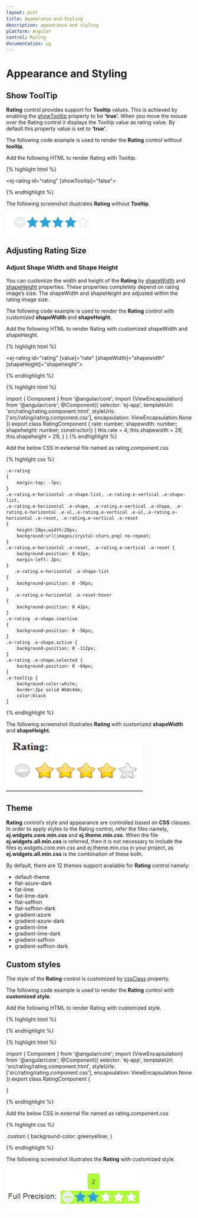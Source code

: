 ```yaml
---
layout: post
title: Appearance-and-Styling
description: appearance and styling
platform: Angular
control: Rating
documentation: ug
---
```


# Appearance and Styling

## Show ToolTip

**Rating** control provides support for **Tooltip** values. This is achieved by enabling the [showTooltip](https://help.syncfusion.com/api/js/ejrating#members:showtooltip) property to be **‘true’.** When you move the mouse over the Rating control it displays the Tooltip value as rating value. By default this property value is set to **‘true’**.

The following code example is used to render the **Rating** control without **tooltip**.

Add the following HTML to render Rating with Tooltip.

{% highlight html %}

<ej-rating id="rating" [showTooltip]="false"></ej-rating>
    
{% endhighlight %}

The following screenshot illustrates **Rating** without **Tooltip**.

![](Appearance-and-Styling_images/Appearance-and-Styling_img1.png) 

## Adjusting Rating Size

### Adjust Shape Width and Shape Height

You can customize the width and height of the **Rating** by [shapeWidth](https://help.syncfusion.com/api/js/ejrating#members:shapewidth) and [shapeHeight](https://help.syncfusion.com/api/js/ejrating#members:shapeheight) properties. These properties completely depend on rating image’s size. The shapeWidth and shapeHeight are adjusted within the rating image size.

The following code example is used to render the **Rating** control with customized **shapeWidth** and **shapeHeight**.

 Add the following HTML to render Rating with customized shapeWidth and shapeHeight.

{% highlight html %}

<ej-rating id="rating" [value]="rate" [shapeWidth]="shapewidth" [shapeHeight]="shapeheight"> </ej-rating>
 
{% endhighlight %} 
 
{% highlight html %}

import { Component } from '@angular/core';
import {ViewEncapsulation} from '@angular/core'; 
@Component({
    selector: 'ej-app',
    templateUrl: 'src/rating/rating.component.html',
    styleUrls: ['src/rating/rating.component.css'],
    encapsulation: ViewEncapsulation.None 
})
export class RatingComponent {
    rate: number;
    shapewidth: number;
    shapeheight: number;
    constructor() {
        this.rate = 4;
        this.shapewidth = 29;
        this.shapeheight = 29;
    }
} 
{% endhighlight %}
 
Add the below CSS in external file named as rating.component.css

{% highlight css %}

    .e-rating
    {
        margin-top: -7px;
    }    
    .e-rating.e-horizontal .e-shape-list, .e-rating.e-vertical .e-shape-list,
    .e-rating.e-horizontal .e-shape, .e-rating.e-vertical .e-shape, .e-rating.e-horizontal .e-ul,.e-rating.e-vertical .e-ul,.e-rating.e-horizontal .e-reset, .e-rating.e-vertical .e-reset 
    {
        height:28px;width:28px;
        background:url(images/crystal-stars.png) no-repeat;
    }
    .e-rating.e-horizontal .e-reset, .e-rating.e-vertical .e-reset {
        background-position: 0 42px;
        margin-left: 2px;
    }
       .e-rating.e-horizontal .e-shape-list
    {
        background-position: 0 -56px;
    }    
       .e-rating.e-horizontal .e-reset:hover
    {
        background-position: 0 42px;
    }
    .e-rating .e-shape.inactive 
    {
        background-position: 0 -56px;
    }
    .e-rating .e-shape.active {
        background-position: 0 -112px;
    }
    .e-rating .e-shape.selected {
        background-position: 0 -84px;
    }
    .e-tooltip {
        background-color:white;
        border:2px solid #b0c4de;
        color:black
    }    

{% endhighlight %}

The following screenshot illustrates **Rating** with customized **shapeWidth** and **shapeHeight**.

![](Appearance-and-Styling_images/Appearance-and-Styling_img2.png)

## Theme

**Rating** control’s style and appearance are controlled based on **CSS** classes. In order to apply styles to the Rating control, refer the files namely, **ej.widgets.core.min.css** and **ej.theme.min.css**. When the file **ej.widgets.all.min.css** is referred, then it is not necessary to include the files ej.widgets.core.min.css and ej.theme.min.css in your project, as **ej.widgets.all.min.css** is the combination of these both. 

By default, there are 12 themes support available for **Rating** control namely:

* default-theme
* flat-azure-dark
* fat-lime
* flat-lime-dark
* flat-saffron
* flat-saffron-dark
* gradient-azure
* gradient-azure-dark
* gradient-lime
* gradient-lime-dark
* gradient-saffron
* gradient-saffron-dark

## Custom styles

The style of the **Rating** control is customized by [cssClass](https://help.syncfusion.com/api/js/ejrating#members:cssclass) property. 

The following code example is used to render the **Rating** control with **customized** **style**.

 Add the following HTML to render Rating with customized style.

{% highlight html %}

<ej-rating id="rating" cssClass="custom"> </ej-rating>

{% endhighlight %}

{% highlight html %}

import { Component } from '@angular/core';
import {ViewEncapsulation} from '@angular/core'; 
@Component({
    selector: 'ej-app',
    templateUrl: 'src/rating/rating.component.html',
    styleUrls: ['src/rating/rating.component.css'],
    encapsulation: ViewEncapsulation.None 
})
export class RatingComponent {
   
}

{% endhighlight %}

Add the below CSS in external file named as rating.component.css

{% highlight css %}

.custom {
       background-color: greenyellow;
}

{% endhighlight %}

The following screenshot illustrates the **Rating** with customized style.

![](Appearance-and-Styling_images/Appearance-and-Styling_img3.png)